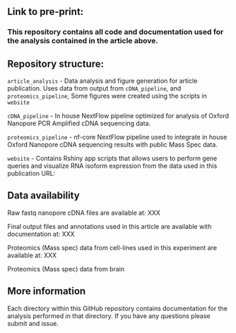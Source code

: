 # <Article Title>

## Link to pre-print:

### This repository contains all code and documentation used for the analysis contained in the article above.

## Repository structure:

`article_analysis` - Data analysis and figure generation for article publication. Uses data from output from `cDNA_pipeline`, and `proteomics_pipeline`, Some figures were created using the scripts in `website`


`cDNA_pipeline` - In house NextFlow pipeline optimized for analysis of Oxford Nanopore PCR Amplified cDNA sequencing data.


`proteomics_pipeline` - nf-core NextFlow pipeline used to integrate in house Oxford Nanopore cDNA sequencing results with public Mass Spec data.

`website` - Contains Rshiny app scripts that allows users to perform gene queries and visualize RNA isoform expression from the data used in this publication
URL: 

## Data availability

Raw fastq nanopore cDNA files are available at: XXX

Final output files and annotations used in this article are available with documentation at: XXX

Proteomics (Mass spec) data from cell-lines used in this experiment are available at: XXX

Proteomics (Mass spec) data from brain

## More information

Each directory within this GitHub repository contains documentation for the analysis performed in that directory.
If you have any questions please submit and issue.






